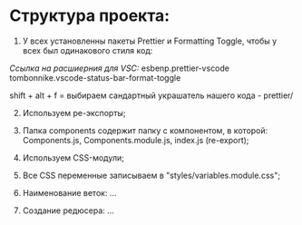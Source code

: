 # Структура проекта:

1. У всех установленны пакеты Prettier и Formatting Toggle, чтобы у всех был
одинакового стиля код:

_Ссылка на расшиерния для VSC:_ esbenp.prettier-vscode
tombonnike.vscode-status-bar-format-toggle

shift + alt + f = выбираем сандартный украшатель нашего кода - prettier/

2. Используем ре-экспорты;

3. Папка components содержит папку с компонентом, в которой: Components.js, Components.module.js, index.js (re-export);

4. Используем CSS-модули;

5. Все CSS переменные записываем в "styles/variables.module.css";

6. Наименование веток: ...

7. Создание редюсера: ...
